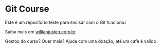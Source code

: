 # Git Course


Este é um repositorio teste para encisar com o Git funciona.i

Saiba mais em [willianjusten.com.br](http://willianjusten.com.br)

Gostou do curso? Quer mais? Ajude com uma doação, até um cafe é valido

